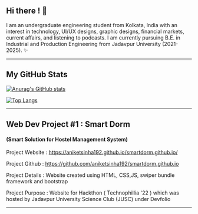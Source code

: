 ## Hi there ! 👋 
I am an undergraduate engineering student from Kolkata, India with an interest in technology, UI/UX designs, graphic designs, financial markets, current affairs, and listening to podcasts. I am currently pursuing B.E. in Industrial and Production Engineering from Jadavpur University (2021-2025). ✨
_________________________________________________________________________________________________________________________________________
## My GitHub Stats

[![Anurag's GitHub stats](https://github-readme-stats.vercel.app/api?username=aniketsinha192)](https://github.com/anuraghazra/github-readme-stats)

[![Top Langs](https://github-readme-stats.vercel.app/api/top-langs/?username=aniketsinha192&langs_count=4)](https://github.com/anuraghazra/github-readme-stats)

_________________________________________________________________________________________________________________________________________
## Web Dev Project #1 : Smart Dorm 
#### (Smart Solution for Hostel Management System)

Project Website : https://aniketsinha192.github.io/smartdorm.github.io/

Project Github  :  https://github.com/aniketsinha192/smartdorm.github.io

Project Details :  Website created using HTML, CSS,JS, swiper bundle framework and bootstrap

Project Purpose :  Website for Hackthon ( Technophillia '22 ) which was hosted by Jadavpur University Science Club (JUSC) under Devfolio


_________________________________________________________________________________________________________________________________________
